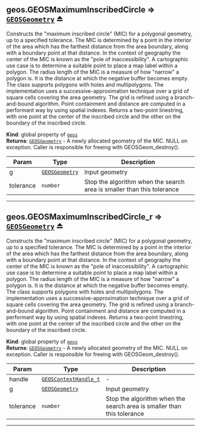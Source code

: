 <a name="exp_module_geos--geos.GEOSMaximumInscribedCircle"></a>

## geos.GEOSMaximumInscribedCircle ⇒ [<code>GEOSGeometry</code>](/typedefs-enums/typedefs-enums.html#GEOSGeometry) ⏏
Constructs the "maximum inscribed circle" (MIC) for a polygonal geometry, up to a specified tolerance. The MIC is determined by a point in the interior of the area which has the farthest distance from the area boundary, along with a boundary point at that distance. In the context of geography the center of the MIC is known as the "pole of inaccessibility". A cartographic use case is to determine a suitable point to place a map label within a polygon. The radius length of the MIC is a measure of how "narrow" a polygon is. It is the distance at which the negative buffer becomes empty. The class supports polygons with holes and multipolygons. The implementation uses a successive-approximation technique over a grid of square cells covering the area geometry. The grid is refined using a branch-and-bound algorithm. Point containment and distance are computed in a performant way by using spatial indexes. Returns a two-point linestring, with one point at the center of the inscribed circle and the other on the boundary of the inscribed circle.

**Kind**: global property of [<code>geos</code>](/typedefs-enums/typedefs-enums.html#module_geos)  
**Returns**: [<code>GEOSGeometry</code>](/typedefs-enums/typedefs-enums.html#GEOSGeometry) - A newly allocated geometry of the MIC. NULL on exception. Caller is responsible for freeing with GEOSGeom_destroy().  

| Param | Type | Description |
| --- | --- | --- |
| g | [<code>GEOSGeometry</code>](/typedefs-enums/typedefs-enums.html#GEOSGeometry) | Input geometry |
| tolerance | <code>number</code> | Stop the algorithm when the search area is smaller than this tolerance |


---
<a name="exp_module_geos--geos.GEOSMaximumInscribedCircle_r"></a>

## geos.GEOSMaximumInscribedCircle\_r ⇒ [<code>GEOSGeometry</code>](/typedefs-enums/typedefs-enums.html#GEOSGeometry) ⏏
Constructs the "maximum inscribed circle" (MIC) for a polygonal geometry, up to a specified tolerance. The MIC is determined by a point in the interior of the area which has the farthest distance from the area boundary, along with a boundary point at that distance. In the context of geography the center of the MIC is known as the "pole of inaccessibility". A cartographic use case is to determine a suitable point to place a map label within a polygon. The radius length of the MIC is a measure of how "narrow" a polygon is. It is the distance at which the negative buffer becomes empty. The class supports polygons with holes and multipolygons. The implementation uses a successive-approximation technique over a grid of square cells covering the area geometry. The grid is refined using a branch-and-bound algorithm. Point containment and distance are computed in a performant way by using spatial indexes. Returns a two-point linestring, with one point at the center of the inscribed circle and the other on the boundary of the inscribed circle.

**Kind**: global property of [<code>geos</code>](/typedefs-enums/typedefs-enums.html#module_geos)  
**Returns**: [<code>GEOSGeometry</code>](/typedefs-enums/typedefs-enums.html#GEOSGeometry) - A newly allocated geometry of the MIC. NULL on exception. Caller is responsible for freeing with GEOSGeom_destroy().  

| Param | Type | Description |
| --- | --- | --- |
| handle | [<code>GEOSContextHandle\_t</code>](/typedefs-enums/typedefs-enums.html#GEOSContextHandle_t) | - |
| g | [<code>GEOSGeometry</code>](/typedefs-enums/typedefs-enums.html#GEOSGeometry) | Input geometry |
| tolerance | <code>number</code> | Stop the algorithm when the search area is smaller than this tolerance |


---

